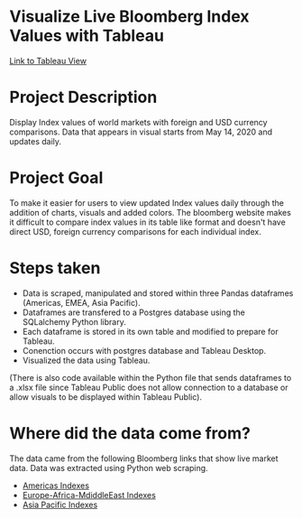 # Visualize Live Bloomberg Index Values with Tableau

[Link to Tableau View](https://public.tableau.com/profile/juanp5926#!/vizhome/WorldIndexValues/Dashboard1)

# Project Description
Display Index values of world markets with foreign and USD currency comparisons. 
Data that appears in visual starts from May 14, 2020 and updates daily.

# Project Goal
To make it easier for users to view updated Index values daily through the addition of charts, visuals and added colors. 
The bloomberg website makes it difficult to compare index values in its table like format and doesn't
have direct USD, foreign currency comparisons for each individual index. 

# Steps taken 
  - Data is scraped, manipulated and stored within three Pandas dataframes (Americas, EMEA, Asia Pacific).
  - Dataframes are transfered to a Postgres database using the SQLalchemy Python library. 
  - Each dataframe is stored in its own table and modified to prepare for Tableau.
  - Conenction occurs with postgres database and Tableau Desktop.
  - Visualized the data using Tableau. 

(There is also code available within the Python file that sends dataframes to a .xlsx file since Tableau Public does not allow connection to a database or allow visuals to be displayed within Tableau Public). 

# Where did the data come from? 

The data came from the following Bloomberg links that show live market data. 
Data was extracted using Python web scraping.
 - [Americas Indexes](https://www.bloomberg.com/markets/stocks/world-indexes/americas)
 - [Europe-Africa-MdiddleEast Indexes](https://www.bloomberg.com/markets/stocks/world-indexes/europe-africa-middle-east)
 - [Asia Pacific Indexes](https://www.bloomberg.com/markets/stocks/world-indexes/asia-pacific)



